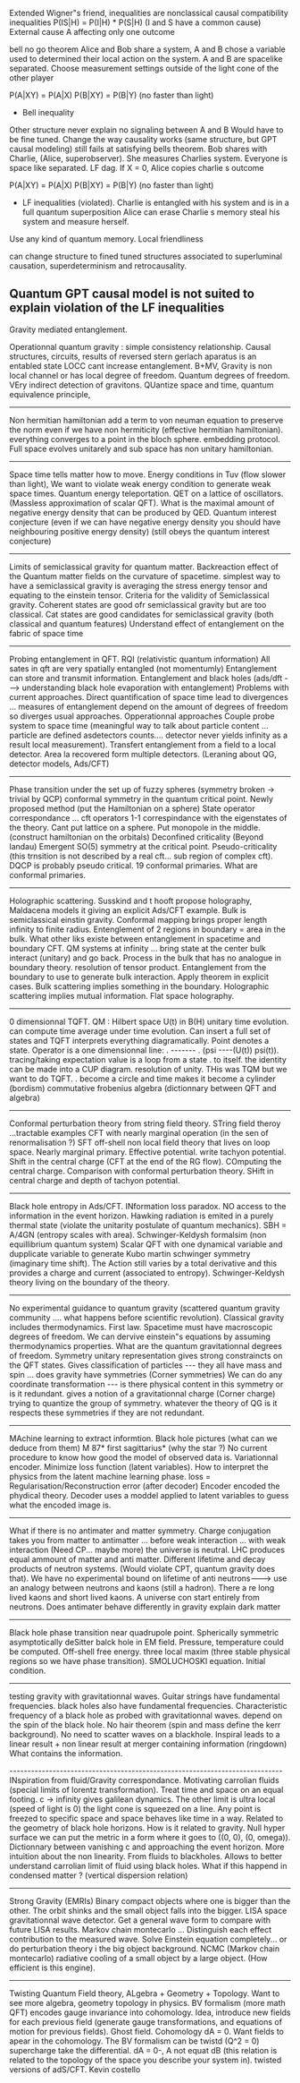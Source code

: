 Extended Wigner"s friend, 
inequalities are nonclassical causal compatibility inequalities
P(IS|H) = P(I|H) * P(S|H) (I and S have a common cause)
External cause A affecting only one outcome 

bell no go theorem 
Alice and Bob share a system, A and B chose a variable used to determined their local action on the system. A and B are spacelike separated. Choose measurement settings outside of the light cone of the other player 

P(A|XY) = P(A|X)
P(B|XY) = P(B|Y)
(no faster than light)
+ Bell inequality

Other structure never explain no signaling between A and B 
Would have to be fine tuned. Change the way causality works
(same structure, but GPT causal modeling) still fails at satisfying bells theorem. Bob shares with Charlie, (Alice, superobserver). She measures Charlies system. Everyone is space like separated. LF dag. If X = 0, Alice copies charlie s outcome

P(A|XY) = P(A|X)
P(B|XY) = P(B|Y)
(no faster than light)
+ LF inequalities (violated). Charlie is entangled with his system and is in a full quantum superposition
Alice can erase Charlie s memory steal his system and measure herself.  

Use any kind of quantum memory. Local friendliness

can change structure to fined tuned structures associated to superluminal causation, superdeterminism and retrocausality. 

Quantum GPT causal model is not suited to explain violation of the LF inequalities 
----------------------------------------------------------------------------

Gravity mediated entanglement.

Operationnal quantum gravity : simple consistency relationship. Causal structures, circuits, results of reversed stern gerlach aparatus is an entabled state LOCC cant increase entanglement. B+MV, Gravity is non local channel or has local degree of freedom. Quantum degrees of freedom. VEry indirect detection of gravitons. QUantize space and time, quantum equivalence principle, 

----------------------------------------------------------------------------
Non hermitian hamiltonian  add a term to von neuman equation to preserve the norm even if we have non hermiticity (effective hermitian hamiltonian). everything converges to a point in the bloch sphere. embedding protocol. Full space evolves unitarely and sub space has non unitary hamiltonian. 

----------------------------------------------------------------------------
Space time tells matter how to move. Energy conditions in Tuv (flow slower than light), We want to violate weak energy condition to generate weak space times. Quantum energy teleportation. QET on a lattice of oscillators. (Massless approximation of scalar QFT). What is the maximal amount of negative energy density that can be produced by QED. Quantum interest conjecture (even if we can have negative energy density you should have neighbouring positive energy density) (still obeys the quantum interest conjecture)

----------------------------------------------------------------------------
Limits of semiclassical gravity for quantum matter. Backreaction effect of the Quantum matter fields on the curvature of spacetime. simplest way to have a semiclassical gravity is averaging the stress energy tensor and equating to the einstein tensor. Criteria for the validity of Semiclassical gravity. Coherent states are good ofr semiclassical gravity but are too classical. Cat states are good candidates for semiclassical gravity (both classical and quantum features) Understand effect of entanglement on the fabric of space time

----------------------------------------------------------------------------
Probing entanglement in QFT. RQI (relativistic quantum information) All sates in qft are very spatially entangled (not momentumly) Entanglement can store and transmit information. Entanglement and black holes (ads/dft ---> understanding black hole evaporation with entanglement) Problems with current approaches. Direct quantification of space time lead to divergences ... measures of entanglement depend on the amount of degrees of freedom so diverges usual approaches. Opperationnal approaches Couple probe system to space time (meaningful way to talk about particle content ... particle are defined asdetectors counts.... detector never yields infinity as a result local measurement). Transfert entanglement from a field to a local detector. Area la recovered form multiple detectors. (Leraning about QG, detector models, Ads/CFT) 

----------------------------------------------------------------------------
Phase transition under the set up of fuzzy spheres (symmetry broken -> trivial by QCP) conformal symmetry in the quantum critical point. Newly proposed method (put the Hamiltonian on a sphere) State operator correspondance ... cft operators 1-1 correspindance with the eigenstates of the theory. Cant put lattice on a sphere. Put monopole in the middle. (construct hamiltonian on the orbitals) Deconfined criticality (Beyond landau) Emergent SO(5) symmetry at the critical point. Pseudo-criticality (this trnsition is not described by a real cft... sub region of complex cft). DQCP is probably pseudo critical. 19 conformal primaries. What are conformal primaries. 

----------------------------------------------------------------------------
Holographic scattering. Susskind and t hooft propose holography, Maldacena models it giving an explicit Ads/CFT example. Bulk is semiclassical einstin gravity. Conformal mapping brings proper length infinity to finite radius. Entenglement of 2 regions in boundary = area in the bulk. What other liks existe between entanglement in spacetime and boundary CFT. QM systems at infinity ... bring state at the center bulk interact (unitary) and go back. Process in the bulk that has no analogue in boundary theory. resolution of tensor product. Entanglement from the boundary to use to generate bulk interaction. Apply theorem in explicit cases. Bulk scattering implies something in the boundary. Holographic scattering implies mutual information. Flat space holography.

----------------------------------------------------------------------------
0 dimensionnal TQFT. QM : Hilbert space U(t) in B(H) unitary time evolution. can compute time average under time evolution. Can insert a full set of states and TQFT interprets everything diagramatically. Point denotes a state. Operator is a one dimensionnal line: . ------- . (psi ----(U(t)) psi(t)). tracing/taking expectation value is a loop from a state . to itself. the identity can be made into a CUP diagram. resolution of unity. THis was TQM but we want to do TQFT. . become a circle and time makes it become a cylinder (bordism) commutative frobenius algebra (dictionnary between QFT and algebra)

----------------------------------------------------------------------------
Conformal perturbation theory from string field theory. STring field theroy ...tractable examples CFT with nearly marginal operation (in the sen of renormalisation ?) SFT off-shell non local field theory that lives on loop space. Nearly marginal primary. Effective potential. write tachyon potential. Shift in the central charge (CFT at the end of the RG flow). COmputing the central charge. Comparison with conformal perturbation theory. SHift in central charge and depth of tachyon potential. 

----------------------------------------------------------------------------
Black hole entropy in Ads/CFT. INformation loss paradox. NO access to the information in the event horizon. Hawking radiation is emited in a purely thermal state (violate the unitarity postulate of quantum mechanics). SBH = A/4GN (entropy scales with area). Schwinger-Keldysh formalsim (non equillibrium quantum system) Scalar QFT with one dynamical variable and dupplicate variable to generate Kubo martin schwinger symmetry (imaginary time shift). The Action still varies by a total derivative and this provides a charge and current (associated to entropy). Schwinger-Keldysh theory living on the boundary of the theory. 

----------------------------------------------------------------------------
No experimental guidance to quantum gravity (scattered quantum gravity community .... what happens before scientific revolution). Classical gravity includes thermodynamics. First law. Spacetime must have macroscopic degrees of freedom. We can dervive einstein"s equations by assuming thermodynamics properties. What are the quantum gravitationnal degrees of freedom. Symmetry unitary representation gives strong constraincts on the QFT states. Gives classification of particles --- they all have mass and spin ... does gravity have symmetries (Corner symmetries) We can do any coordinate transformation --- is there physical content in this symmetry or is it redundant. gives a notion of a gravitationnal charge (Corner charge) trying to quantize the group of symmetry. whatever the theory of QG is it respects these symmetries if they are not redundant. 

----------------------------------------------------------------------------
MAchine learning to extract informtion. Black hole pictures (what can we deduce from them) M 87* first sagittarius* (why the star ?) No current procedure to know how good the model of observed data is. Variationnal encoder.  Minimize loss function (latent variables). How to interpret the physics from the latent machine learning phase. loss = Regularisation/Reconstruction error (after decoder) Encoder encoded the phydical theory. Decoder uses a moddel applied to latent variables to guess what the encoded image is. 

----------------------------------------------------------------------------
What if there is no antimater and matter symmetry. Charge conjugation takes you from matter to antimatter ... before weak interaction ... with weak interaction (Need CP... maybe more) the universe is neutral. LHC produces equal ammount of matter and anti matter. Different lifetime and decay products of neutron systems. (Would violate CPT, quantum gravity does that). We have no experimental bound on lifetime of anti neutrons---> use an analogy between neutrons and kaons (still a hadron). There a re long lived kaons and short lived kaons. A universe con start entirely from neutrons. Does antimater behave differently in gravity explain dark matter

----------------------------------------------------------------------------
Black hole phase transition near quadrupole point. Spherically symmetric asymptotically deSitter balck hole in EM field. Pressure, temperature could be computed. Off-shell free energy. three local maxim (three stable physical regions so we have phase transition). SMOLUCHOSKI equation. Initial condition. 

----------------------------------------------------------------------------
testing gravity with gravitationnal waves. Guitar strings have fundamental frequencies. black holes also have fundamental frequencies. Characteristic frequency of a black hole as probed with gravitationnal waves. depend on the spin of the black hole. No hair theorem (spin and mass define the kerr background). No need to scatter waves on a blackhole. Inspiral leads to a linear result + non linear result at merger containing information (ringdown) What contains the information. 

----------------------------------------------------------------------------INspiration from fluid/Gravity correspondance. Motivating carrolian fluids (special limits of lorentz transformation). Treat time and space on an equal footing. c -> infinity gives galilean dynamics. The other limit is ultra local (speed of light is 0) the light cone is squeezed on a line. Any point is freezed to  specific space and space behaves like time in a way. Related to the geometry of black hole horizons. How is it related to gravity. Null hyper surface we can put the metric in a form where it goes to ((0, 0), (0, omega)).  Dictionnary between vanishing c and approaching the event horizon. More intuition about the non linearity. From fluids to blackholes. Allows to better understand carrolian limit of fluid using black holes. What if this happend in condensed matter ? (vertical dispersion relation)

----------------------------------------------------------------------------
Strong Gravity (EMRIs) Binary compact objects where one is bigger than the other. The orbit shinks and the small object falls into the bigger. LISA space gravitationnal wave detector. Get a general wave form to compare with future LISA results. Markov chain montecarlo ... Distinguish each effect contribution to the measured wave. Solve Einstein equation completely... or do perturbation theory i the big object background. NCMC (Markov chain montecarlo) radiative cooling of a small object by a large object. (How efficient is this engine). 

----------------------------------------------------------------------------
Twisting Quantum Field theory, ALgebra + Geometry + Topology. Want to see more algebra, geometry topology in physics. BV formalism (more math QFT) encodes gauge invariance into cohomology. Idea, introduce new fields for each previous field (generate gauge transformations, and equations of motion for previous fields). Ghost field. Cohomology dA = 0. Want fields to apear in the cohomology. The BV formalism can be twistd (Q^2 = 0) supercharge take the differential. dA = 0-, A not equat dB (this relation is related to the topology of the space you describe your system in). twisted versions of adS/CFT. Kevin costello